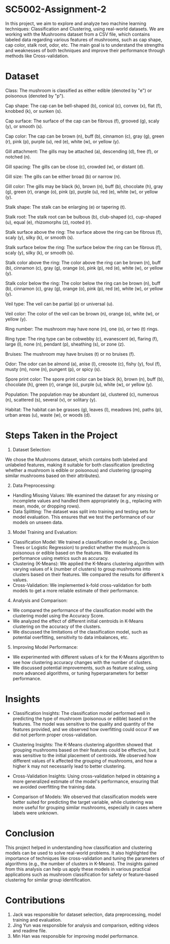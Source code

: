 # SC5002-Assignment-2

In this project, we aim to explore and analyze two machine learning techniques: Classification and Clustering, using real-world datasets. We are working with the Mushrooms dataset from a CSV file, which contains labeled data regarding various features of mushrooms, such as cap shape, cap color, stalk root, odor, etc. The main goal is to understand the strengths and weaknesses of both techniques and improve their performance through methods like Cross-validation.

# Dataset
Class: The mushroom is classified as either edible (denoted by "e") or poisonous (denoted by "p").

Cap shape: The cap can be bell-shaped (b), conical (c), convex (x), flat (f), knobbed (k), or sunken (s).

Cap surface: The surface of the cap can be fibrous (f), grooved (g), scaly (y), or smooth (s).

Cap color: The cap can be brown (n), buff (b), cinnamon (c), gray (g), green (r), pink (p), purple (u), red (e), white (w), or yellow (y).

Gill attachment: The gills may be attached (a), descending (d), free (f), or notched (n).

Gill spacing: The gills can be close (c), crowded (w), or distant (d).

Gill size: The gills can be either broad (b) or narrow (n).

Gill color: The gills may be black (k), brown (n), buff (b), chocolate (h), gray (g), green (r), orange (o), pink (p), purple (u), red (e), white (w), or yellow (y).

Stalk shape: The stalk can be enlarging (e) or tapering (t).

Stalk root: The stalk root can be bulbous (b), club-shaped (c), cup-shaped (u), equal (e), rhizomorphs (z), rooted (r).

Stalk surface above the ring: The surface above the ring can be fibrous (f), scaly (y), silky (k), or smooth (s).

Stalk surface below the ring: The surface below the ring can be fibrous (f), scaly (y), silky (k), or smooth (s).

Stalk color above the ring: The color above the ring can be brown (n), buff (b), cinnamon (c), gray (g), orange (o), pink (p), red (e), white (w), or yellow (y).

Stalk color below the ring: The color below the ring can be brown (n), buff (b), cinnamon (c), gray (g), orange (o), pink (p), red (e), white (w), or yellow (y).

Veil type: The veil can be partial (p) or universal (u).

Veil color: The color of the veil can be brown (n), orange (o), white (w), or yellow (y).

Ring number: The mushroom may have none (n), one (o), or two (t) rings.

Ring type: The ring type can be cobwebby (c), evanescent (e), flaring (f), large (l), none (n), pendant (p), sheathing (s), or zone (z).

Bruises: The mushroom may have bruises (t) or no bruises (f).

Odor: The odor can be almond (a), anise (l), creosote (c), fishy (y), foul (f), musty (m), none (n), pungent (p), or spicy (s).

Spore print color: The spore print color can be black (k), brown (n), buff (b), chocolate (h), green (r), orange (o), purple (u), white (w), or yellow (y).

Population: The population may be abundant (a), clustered (c), numerous (n), scattered (s), several (v), or solitary (y).

Habitat: The habitat can be grasses (g), leaves (l), meadows (m), paths (p), urban areas (u), waste (w), or woods (d).

# Steps Taken in the Project
1) Dataset Selection:
   
We chose the Mushrooms dataset, which contains both labeled and unlabeled features, making it suitable for both classification (predicting whether a mushroom is edible or poisonous) and clustering (grouping similar mushrooms based on their attributes).

2) Data Preprocessing:
   
- Handling Missing Values: We examined the dataset for any missing or incomplete values and handled them appropriately (e.g., replacing with mean, mode, or dropping rows).
- Data Splitting: The dataset was split into training and testing sets for model evaluation. This ensures that we test the performance of our models on unseen data.

3) Model Training and Evaluation:
   
- Classification Model: We trained a classification model (e.g., Decision Trees or Logistic Regression) to predict whether the mushroom is poisonous or edible based on the features. We evaluated its performance using metrics such as accuracy.
- Clustering (K-Means): We applied the K-Means clustering algorithm with varying values of k (number of clusters) to group mushrooms into clusters based on their features. We compared the results for different k values.
- Cross-Validation: We implemented k-fold cross-validation for both models to get a more reliable estimate of their performance.

4) Analysis and Comparison:
   
- We compared the performance of the classification model with the clustering model using the Accuracy Score.
- We analyzed the effect of different initial centroids in K-Means clustering on the accuracy of the clusters.
- We discussed the limitations of the classification model, such as potential overfitting, sensitivity to data imbalances, etc.

5) Improving Model Performance:
   
- We experimented with different values of k for the K-Means algorithm to see how clustering accuracy changes with the number of clusters.
- We discussed potential improvements, such as feature scaling, using more advanced algorithms, or tuning hyperparameters for better performance.

# Insights
- Classification Insights: The classification model performed well in predicting the type of mushroom (poisonous or edible) based on the features. The model was sensitive to the quality and quantity of the features provided, and we observed how overfitting could occur if we did not perform proper cross-validation.

- Clustering Insights: The K-Means clustering algorithm showed that grouping mushrooms based on their features could be effective, but it was sensitive to the initial placement of centroids. We observed how different values of k affected the grouping of mushrooms, and how a higher k may not necessarily lead to better clustering.

- Cross-Validation Insights: Using cross-validation helped in obtaining a more generalized estimate of the model's performance, ensuring that we avoided overfitting the training data.

- Comparison of Models: We observed that classification models were better suited for predicting the target variable, while clustering was more useful for grouping similar mushrooms, especially in cases where labels were unknown.

# Conclusion
This project helped in understanding how classification and clustering models can be used to solve real-world problems. It also highlighted the importance of techniques like cross-validation and tuning the parameters of algorithms (e.g., the number of clusters in K-Means). The insights gained from this analysis can help us apply these models in various practical applications such as mushroom classification for safety or feature-based clustering for similar group identification.

# Contributions
1) Jack was responsible for dataset selection, data preprocessing, model training and evaluation.
2) Jing Yun was responsible for analysis and comparison, editing videos and readme file.
3) Min Han was responsible for improving model performance.   
